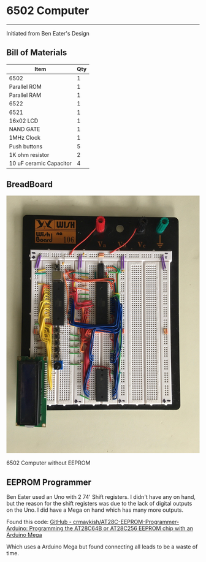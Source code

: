 # 6502 Computer

---

Initiated from Ben Eater's Design

## Bill of Materials

| Item                    | Qty |
| ----------------------- | --- |
| 6502                    | 1   |
| Parallel ROM            | 1   |
| Parallel RAM            | 1   |
| 6522                    | 1   |
| 6521                    | 1   |
| 16x02 LCD               | 1   |
| NAND GATE               | 1   |
| 1MHz Clock              | 1   |
| Push buttons            | 5   |
| 1K ohm resistor         | 2   |
| 10 uF ceramic Capacitor | 4   |

## BreadBoard

![6502 without EEPROM](assets/thumbnails/6502-a.jpg)

6502 Computer without EEPROM

## EEPROM Programmer

Ben Eater used an Uno with 2 74' Shift registers. I didn't have any on hand, but the reason for the shift registers was due to the lack of digital outputs on the Uno. I did have a Mega on hand which has many more outputs. 

Found this code: [GitHub - crmaykish/AT28C-EEPROM-Programmer-Arduino: Programming the AT28C64B or AT28C256 EEPROM chip with an Arduino Mega](https://github.com/crmaykish/AT28C-EEPROM-Programmer-Arduino)

Which uses a Arduino Mega but found connecting all leads to be a waste of time. 